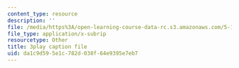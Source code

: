 ```yaml
---
content_type: resource
description: ''
file: /media/https%3A/open-learning-course-data-rc.s3.amazonaws.com/5-112-principles-of-chemical-science-fall-2005/da1c9d595e1c782d038f64e9395e7eb7_-uEwMV9DHZo.srt
file_type: application/x-subrip
resourcetype: Other
title: 3play caption file
uid: da1c9d59-5e1c-782d-038f-64e9395e7eb7
---
```

